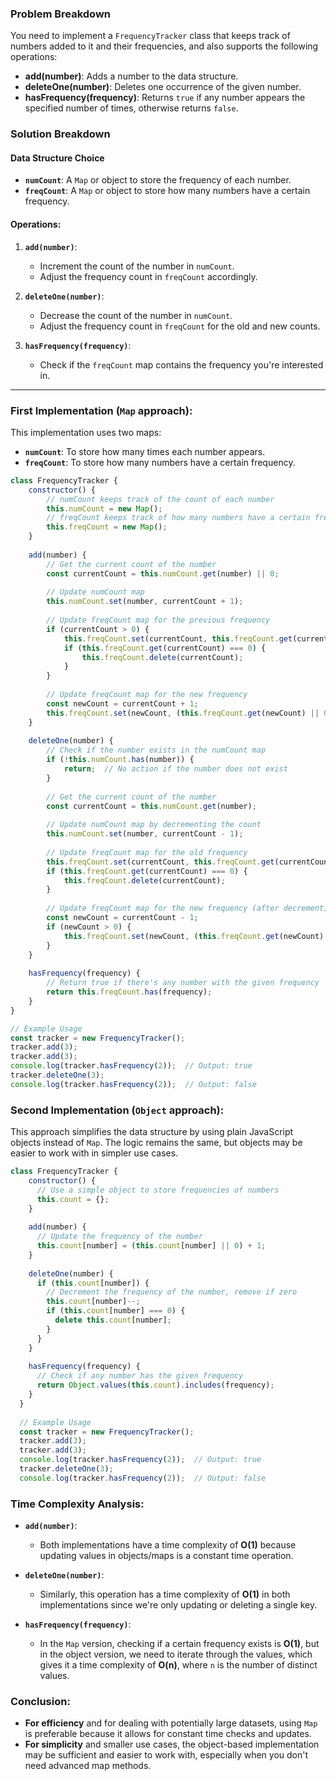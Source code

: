 ### Problem Breakdown

You need to implement a `FrequencyTracker` class that keeps track of numbers added to it and their frequencies, and also supports the following operations:

- **add(number)**: Adds a number to the data structure.
- **deleteOne(number)**: Deletes one occurrence of the given number.
- **hasFrequency(frequency)**: Returns `true` if any number appears the specified number of times, otherwise returns `false`.

### Solution Breakdown

#### Data Structure Choice
- **`numCount`**: A `Map` or object to store the frequency of each number.
- **`freqCount`**: A `Map` or object to store how many numbers have a certain frequency.

#### Operations:
1. **`add(number)`**:
   - Increment the count of the number in `numCount`.
   - Adjust the frequency count in `freqCount` accordingly.
   
2. **`deleteOne(number)`**:
   - Decrease the count of the number in `numCount`.
   - Adjust the frequency count in `freqCount` for the old and new counts.

3. **`hasFrequency(frequency)`**:
   - Check if the `freqCount` map contains the frequency you're interested in.

---

### First Implementation (`Map` approach):

This implementation uses two maps:

- **`numCount`**: To store how many times each number appears.
- **`freqCount`**: To store how many numbers have a certain frequency.

```javascript
class FrequencyTracker {
    constructor() {
        // numCount keeps track of the count of each number
        this.numCount = new Map();
        // freqCount keeps track of how many numbers have a certain frequency
        this.freqCount = new Map();
    }
    
    add(number) {
        // Get the current count of the number
        const currentCount = this.numCount.get(number) || 0;
        
        // Update numCount map
        this.numCount.set(number, currentCount + 1);
        
        // Update freqCount map for the previous frequency
        if (currentCount > 0) {
            this.freqCount.set(currentCount, this.freqCount.get(currentCount) - 1);
            if (this.freqCount.get(currentCount) === 0) {
                this.freqCount.delete(currentCount);
            }
        }
        
        // Update freqCount map for the new frequency
        const newCount = currentCount + 1;
        this.freqCount.set(newCount, (this.freqCount.get(newCount) || 0) + 1);
    }
    
    deleteOne(number) {
        // Check if the number exists in the numCount map
        if (!this.numCount.has(number)) {
            return;  // No action if the number does not exist
        }
        
        // Get the current count of the number
        const currentCount = this.numCount.get(number);
        
        // Update numCount map by decrementing the count
        this.numCount.set(number, currentCount - 1);
        
        // Update freqCount map for the old frequency
        this.freqCount.set(currentCount, this.freqCount.get(currentCount) - 1);
        if (this.freqCount.get(currentCount) === 0) {
            this.freqCount.delete(currentCount);
        }
        
        // Update freqCount map for the new frequency (after decrement)
        const newCount = currentCount - 1;
        if (newCount > 0) {
            this.freqCount.set(newCount, (this.freqCount.get(newCount) || 0) + 1);
        }
    }
    
    hasFrequency(frequency) {
        // Return true if there's any number with the given frequency
        return this.freqCount.has(frequency);
    }
}

// Example Usage
const tracker = new FrequencyTracker();
tracker.add(3);
tracker.add(3);
console.log(tracker.hasFrequency(2));  // Output: true
tracker.deleteOne(3);
console.log(tracker.hasFrequency(2));  // Output: false
```

### Second Implementation (`Object` approach):

This approach simplifies the data structure by using plain JavaScript objects instead of `Map`. The logic remains the same, but objects may be easier to work with in simpler use cases.

```javascript
class FrequencyTracker {
    constructor() {
      // Use a simple object to store frequencies of numbers
      this.count = {};
    }
  
    add(number) {
      // Update the frequency of the number
      this.count[number] = (this.count[number] || 0) + 1;
    }
  
    deleteOne(number) {
      if (this.count[number]) {
        // Decrement the frequency of the number, remove if zero
        this.count[number]--;
        if (this.count[number] === 0) {
          delete this.count[number];
        }
      }
    }
  
    hasFrequency(frequency) {
      // Check if any number has the given frequency
      return Object.values(this.count).includes(frequency);
    }
  }
  
  // Example Usage
  const tracker = new FrequencyTracker();
  tracker.add(3);
  tracker.add(3);
  console.log(tracker.hasFrequency(2));  // Output: true
  tracker.deleteOne(3);
  console.log(tracker.hasFrequency(2));  // Output: false
```

### Time Complexity Analysis:

- **`add(number)`**: 
  - Both implementations have a time complexity of **O(1)** because updating values in objects/maps is a constant time operation.
  
- **`deleteOne(number)`**: 
  - Similarly, this operation has a time complexity of **O(1)** in both implementations since we're only updating or deleting a single key.
  
- **`hasFrequency(frequency)`**:
  - In the `Map` version, checking if a certain frequency exists is **O(1)**, but in the object version, we need to iterate through the values, which gives it a time complexity of **O(n)**, where `n` is the number of distinct values.

### Conclusion:

- **For efficiency** and for dealing with potentially large datasets, using `Map` is preferable because it allows for constant time checks and updates.
- **For simplicity** and smaller use cases, the object-based implementation may be sufficient and easier to work with, especially when you don't need advanced map methods.

